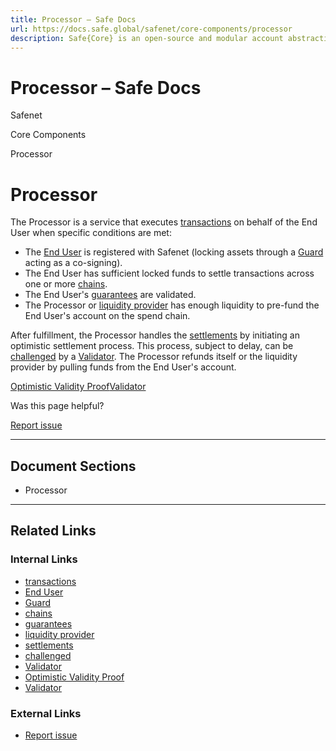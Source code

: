 ```yaml
---
title: Processor – Safe Docs
url: https://docs.safe.global/safenet/core-components/processor
description: Safe{Core} is an open-source and modular account abstraction stack. Learn about its features and how to use it.
---
```


# Processor – Safe Docs

Safenet

Core Components

Processor

# Processor

The Processor is a service that executes [transactions](/safenet/safenet-transaction) on behalf of the End User when specific conditions are met:

- The [End User](/safenet/core-components/end-user) is registered with Safenet (locking assets through a [Guard](/safenet/protocol/guard) acting as a co-signing).
- The End User has sufficient locked funds to settle transactions across one or more [chains](/safenet/chains).
- The End User's [guarantees](/safenet/concepts/guarantee) are validated.
- The Processor or [liquidity provider](/safenet/core-components/liquidity-provider) has enough liquidity to pre-fund the End User's account on the spend chain.

After fulfillment, the Processor handles the [settlements](/safenet/concepts/settlement) by initiating an optimistic settlement process.
This process, subject to delay, can be [challenged](/safenet/concepts/challenge) by a [Validator](/safenet/core-components/validator).
The Processor refunds itself or the liquidity provider by pulling funds from the End User's account.

[Optimistic Validity Proof](/safenet/optimistic-validity-proof "Optimistic Validity Proof")[Validator](/safenet/core-components/validator "Validator")

Was this page helpful?

[Report issue](https://github.com/safe-global/safe-docs/issues/new?assignees=&labels=nextra-feedback&projects=&template=nextra-feedback.yml&title=%5BFeedback%5D+)

---

## Document Sections

- Processor

---

## Related Links

### Internal Links

- [transactions](https://docs.safe.global/safenet/safenet-transaction)
- [End User](https://docs.safe.global/safenet/core-components/end-user)
- [Guard](https://docs.safe.global/safenet/protocol/guard)
- [chains](https://docs.safe.global/safenet/chains)
- [guarantees](https://docs.safe.global/safenet/concepts/guarantee)
- [liquidity provider](https://docs.safe.global/safenet/core-components/liquidity-provider)
- [settlements](https://docs.safe.global/safenet/concepts/settlement)
- [challenged](https://docs.safe.global/safenet/concepts/challenge)
- [Validator](https://docs.safe.global/safenet/core-components/validator)
- [Optimistic Validity Proof](https://docs.safe.global/safenet/optimistic-validity-proof)
- [Validator](https://docs.safe.global/safenet/core-components/validator)

### External Links

- [Report issue](https://github.com/safe-global/safe-docs/issues/new?assignees=&labels=nextra-feedback&projects=&template=nextra-feedback.yml&title=%5BFeedback%5D+)
